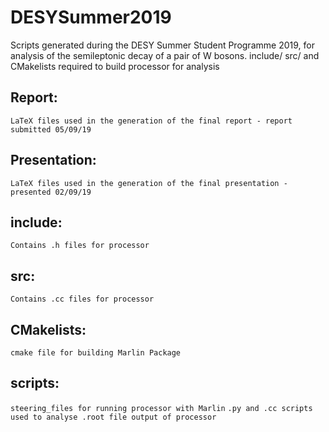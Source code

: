# DESYSummer2019
Scripts generated during the DESY Summer Student Programme 2019, for analysis of the semileptonic decay of a pair of W bosons.
include/ src/ and CMakelists required to build processor for analysis

## Report:
```LaTeX files used in the generation of the final report - report submitted 05/09/19```

## Presentation:
```LaTeX files used in the generation of the final presentation - presented 02/09/19```

## include:
```Contains .h files for processor```

## src:
```Contains .cc files for processor```

## CMakelists:
```cmake file for building Marlin Package```

## scripts:
```steering_files for running processor with Marlin```
```.py and .cc scripts used to analyse .root file output of processor```

